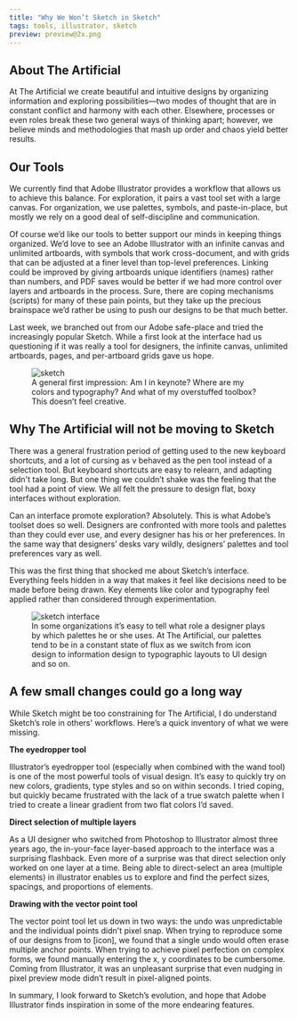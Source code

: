 ```yaml
---
title: "Why We Won’t Sketch in Sketch"
tags: tools, illustrator, sketch
preview: preview@2x.png
---
```


## About The Artificial
At The Artificial we create beautiful and intuitive designs by organizing information and exploring possibilities—two modes of thought that are in constant conflict and harmony with each other. Elsewhere, processes or even roles break these two general ways of thinking apart; however, we believe minds and methodologies that mash up order and chaos yield better results.


## Our Tools
We currently find that Adobe Illustrator provides a workflow that allows us to achieve this balance. For exploration, it pairs a vast tool set with a large canvas. For organization, we use palettes, symbols, and paste-in-place, but mostly we rely on a good deal of self-discipline and communication.

Of course we’d like our tools to better support our minds in keeping things organized. We’d love to see an Adobe Illustrator with an infinite canvas and unlimited artboards, with symbols that work cross-document, and with grids that can be adjusted at a finer level than top-level preferences. Linking could be improved by giving artboards unique identifiers (names) rather than numbers, and PDF saves would be better if we had more control over layers and artboards in the process. Sure, there are coping mechanisms (scripts) for many of these pain points, but they take up the precious brainspace we’d rather be using to push our designs to be that much better.

Last week, we branched out from our Adobe safe-place and tried the increasingly popular Sketch. While a first look at the interface had us questioning if it was really a tool for designers, the infinite canvas, unlimited artboards, pages, and per-artboard grids gave us hope.

<figure><img src="sketch/sketch.png" alt="sketch"><figcaption>A general first impression: Am I in keynote? Where are my colors and typography? And what of my overstuffed toolbox? This doesn’t feel creative.</figcaption></figure>

## Why The Artificial will not be moving to Sketch
There was a general frustration period of getting used to the new keyboard shortcuts, and a lot of cursing as v behaved as the pen tool instead of a selection tool. But keyboard shortcuts are easy to relearn, and adapting didn't take long. But one thing we couldn’t shake was the feeling that the tool had a point of view. We all felt the pressure to design flat, boxy interfaces without exploration.

Can an interface promote exploration? Absolutely. This is what Adobe’s toolset does so well. Designers are confronted with more tools and palettes than they could ever use, and every designer has his or her preferences. In the same way that designers’ desks vary wildly, designers’ palettes and tool preferences vary as well.

This was the first thing that shocked me about Sketch’s interface. Everything feels hidden in a way that makes it feel like decisions need to be made before being drawn. Key elements like color and typography feel applied rather than considered through experimentation.


<figure><img src="sketch/illustrator.png" alt="sketch interface"><figcaption>In some organizations it’s easy to tell what role a designer plays by which palettes he or she uses. At The Artificial, our palettes tend to be in a constant state of flux as we switch from icon design to information design to typographic layouts to UI design and so on.</figcaption></figure>


## A few small changes could go a long way
While Sketch might be too constraining for The Artificial, I do understand Sketch’s role in others' workflows. Here’s a quick inventory of what we were missing.

**The eyedropper tool**

Illustrator’s eyedropper tool (especially when combined with the wand tool) is one of the most powerful tools of visual design. It’s easy to quickly try on new colors, gradients, type styles and so on within seconds. I tried coping, but quickly became frustrated with the lack of a true swatch palette when I tried to create a linear gradient from two flat colors I’d saved.

**Direct selection of multiple layers**

As a UI designer who switched from Photoshop to Illustrator almost three years ago, the in-your-face layer-based approach to the interface was a surprising flashback. Even more of a surprise was that direct selection only worked on one layer at a time. Being able to direct-select an area (multiple elements) in illustrator enables us to explore and find the perfect sizes, spacings, and proportions of elements.

**Drawing with the vector point tool**

The vector point tool let us down in two ways: the undo was unpredictable and the individual points didn't pixel snap. When trying to reproduce some of our designs from to [icon], we found that a single undo would often erase multiple anchor points. When trying to achieve pixel perfection on complex forms, we found manually entering the x, y coordinates to be cumbersome. Coming from Illustrator, it was an unpleasant surprise that even nudging in pixel preview mode didn’t result in pixel-aligned points.


In summary, I look forward to Sketch’s evolution, and hope that Adobe Illustrator finds inspiration in some of the more endearing features.

